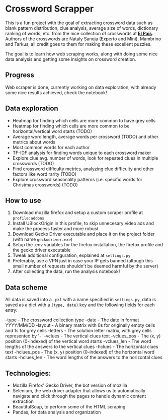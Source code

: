 # Crossword Scrapper

This is a fun project with the goal of extracting crossword data such as blank pattern distribution, clue analysis, average size of words, dictionary ranking of words, etc. from the nice collection of crosswords at [**El País**](https://elpais.com/juegos/crucigramas). Authors of the crosswords are Nataly Sanoja (Experto and Mini), Mambrino and Tarkus, all credit goes to them for making these excellent puzzles.

The goal is to learn how web scraping works, along with doing some nice data analysis and getting some insights on crossword creation.

## Progress
Web scraper is done, currently working on data exploration, with already some nice results achieved, check the notebook!

## Data exploration
- Heatmap for finding which cells are more common to have grey cells
- Heatmap for finding which cells are more common to be horizontal/vertical word starts (TODO)
- Average word length, average words per crossword (TODO) and other metrics about words
- Most common words for each author
- TF-IDF analysis for finding words unique to each crossword maker
- Explore clue avg. number of words, look for repeated clues in multiple crosswords (TODO)
- Find crossword difficulty metrics, analyzing clue difficulty and other factors like word rarity (TODO)
- Explore crossword seasonality patterns (i.e. specific words for Christmas crosswords) (TODO)

## How to use
1. Download mozilla firefox and setup a custom scraper profile at `profile:addons`
2. Install UBlockOrigin in this profile, to skip unnecesary video ads and make the process faster and more robust
3. Download Gecko Driver executable and place it on the project folder (with name `geckodriver.exe`)
4. Setup the .env variables for the firefox installation, the firefox profile and the gecko driver executable
5. Tweak additional configuration, explained at `settings.py`
6. Preferably, use a VPN just in case your IP gets banned (altough this small number of requests shouldn't be deemed harmful by the server)
7. After collecting the data, run the analysis notebook!

## Data scheme
All data is saved into a `.pkl` with a name specified in `settings.py`, data is saved as a dict with a `(type, date)` key and the following fields for each entry:

-type - The crossword collection type
-date - The date in format YYYY/MM/DD
-layout - A binary matrix with 0s for originally empty cells and 1s for grey cells
-letters - The solution letter matrix, with grey cells represented by '-'
-vclues - The vertical clues text
-vclues_pos - The (x, y) position (0-indexed) of the vertical word starts
-vclues_len - The word lengths of the answers to the vertical clues
-hclues - The horizontal clues text
-hclues_pos - The (x, y) position (0-indexed) of the horizontal word starts
-hclues_len - The word lengths of the answers to the horizontal clues

## Technologies:
- Mozilla Firefox' Gecko Driver, the bot version of mozilla
- Selenium, the web driver adapter that allows us to automatically navigate and click through the pages to handle dynamic content extraction
- BeautifulSoup, to perform some of the HTML scraping
- Pandas, for data analysis and organization

